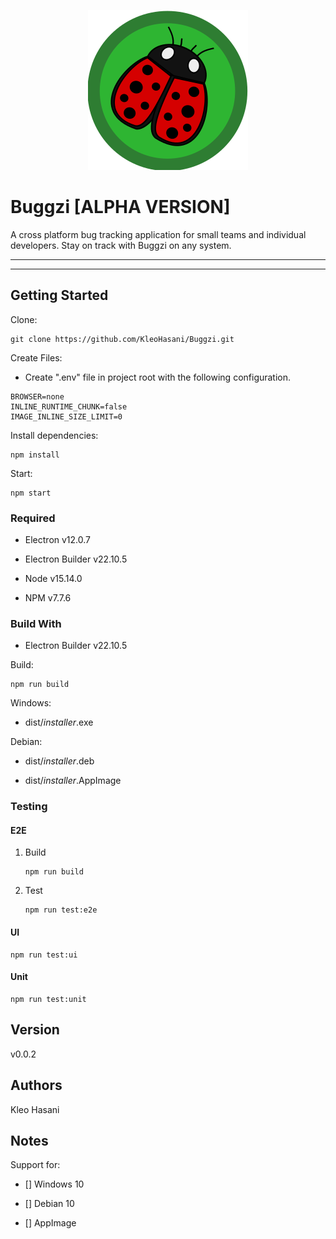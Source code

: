<p align="center">
	<img src="./docs/screenshots/logo.png">
</p>

# Buggzi [ALPHA VERSION]

A cross platform bug tracking application for small teams and individual developers. Stay on track with Buggzi on any system.

---

<p align="center">
	<!--<img src="./docs/screenshots/">-->
</p>

---

## Getting Started

Clone:

```git
git clone https://github.com/KleoHasani/Buggzi.git
```

Create Files:

- Create ".env" file in project root with the following configuration.

```dotenv
BROWSER=none
INLINE_RUNTIME_CHUNK=false
IMAGE_INLINE_SIZE_LIMIT=0
```

Install dependencies:

```npm
npm install
```

Start:

```npm
npm start
```

### Required

- Electron v12.0.7

- Electron Builder v22.10.5

- Node v15.14.0

- NPM v7.7.6

### Build With

- Electron Builder v22.10.5

Build:

```npm
npm run build
```

Windows:

- dist/_installer_.exe

Debian:

- dist/_installer_.deb

- dist/_installer_.AppImage

### Testing

#### E2E

1.  Build

    ```npm
    npm run build
    ```

2.  Test

    ```npm
    npm run test:e2e
    ```

#### UI

```npm
npm run test:ui
```

#### Unit

```npm
npm run test:unit
```

## Version

v0.0.2

## Authors

Kleo Hasani

## Notes

Support for:

- [] Windows 10

- [] Debian 10

- [] AppImage
